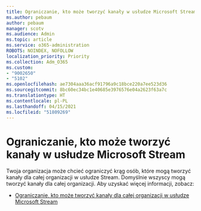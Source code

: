 ```yaml
---
title: Ograniczanie, kto może tworzyć kanały w usłudze Microsoft Stream
ms.author: pebaum
author: pebaum
manager: scotv
ms.audience: Admin
ms.topic: article
ms.service: o365-administration
ROBOTS: NOINDEX, NOFOLLOW
localization_priority: Priority
ms.collection: Adm_O365
ms.custom:
- "9002650"
- "5102"
ms.openlocfilehash: ae7304aaa36acf91796a9c18bce220a7ee523d36
ms.sourcegitcommit: 8bc60ec34bc1e40685e3976576e04a2623f63a7c
ms.translationtype: HT
ms.contentlocale: pl-PL
ms.lasthandoff: 04/15/2021
ms.locfileid: "51809269"
---
```

# <a name="restrict-who-can-create-channels-in-microsoft-stream"></a>Ograniczanie, kto może tworzyć kanały w usłudze Microsoft Stream

Twoja organizacja może chcieć ograniczyć krąg osób, które mogą tworzyć kanały dla całej organizacji w usłudze Stream. Domyślnie wszyscy mogą tworzyć kanały dla całej organizacji. Aby uzyskać więcej informacji, zobacz:

- [Ograniczanie, kto może tworzyć kanały dla całej organizacji w usłudze Microsoft Stream](https://docs.microsoft.com/stream/restrict-companywide-channels)
